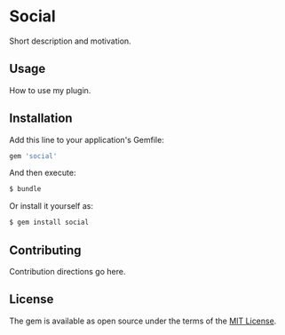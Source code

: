 # Social
Short description and motivation.

## Usage
How to use my plugin.

## Installation
Add this line to your application's Gemfile:

```ruby
gem 'social'
```

And then execute:
```bash
$ bundle
```

Or install it yourself as:
```bash
$ gem install social
```

## Contributing
Contribution directions go here.

## License
The gem is available as open source under the terms of the [MIT License](http://opensource.org/licenses/MIT).
